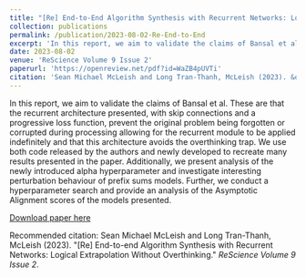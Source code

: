 ```yaml
---
title: "[Re] End-to-End Algorithm Synthesis with Recurrent Networks: Logical Extrapolation Without Overthinking"
collection: publications
permalink: /publication/2023-08-02-Re-End-to-End
excerpt: 'In this report, we aim to validate the claims of Bansal et al. These are that the recurrent architecture presented, with skip connections and a progressive loss function, prevent the original problem being forgotten or corrupted during processing allowing for the recurrent module to be applied indefinitely and that this architecture avoids the overthinking trap. We use both code released by the authors and newly developed to recreate many results presented in the paper. Additionally, we present analysis of the newly introduced alpha hyperparameter and investigate interesting perturbation behaviour of prefix sums models. Further, we conduct a hyperparameter search and provide an analysis of the Asymptotic Alignment scores of the models presented.'
date: 2023-08-02
venue: 'ReScience Volume 9 Issue 2'
paperurl: 'https://openreview.net/pdf?id=WaZB4pUVTi'
citation: 'Sean Michael McLeish and Long Tran-Thanh, McLeish (2023). &quot;[Re] End-to-end Algorithm Synthesis with Recurrent Networks: Logical Extrapolation Without Overthinking.&quot; <i>ReScience Volume 9 Issue 2</i>.'
---
```

In this report, we aim to validate the claims of Bansal et al. These are that the recurrent architecture presented, with skip connections and a progressive loss function, prevent the original problem being forgotten or corrupted during processing allowing for the recurrent module to be applied indefinitely and that this architecture avoids the overthinking trap. We use both code released by the authors and newly developed to recreate many results presented in the paper. Additionally, we present analysis of the newly introduced alpha hyperparameter and investigate interesting perturbation behaviour of prefix sums models. Further, we conduct a hyperparameter search and provide an analysis of the Asymptotic Alignment scores of the models presented.

[Download paper here](https://openreview.net/pdf?id=WaZB4pUVTi)

Recommended citation: Sean Michael McLeish and Long Tran-Thanh, McLeish (2023). &quot;[Re] End-to-end Algorithm Synthesis with Recurrent Networks: Logical Extrapolation Without Overthinking.&quot; <i>ReScience Volume 9 Issue 2</i>.
